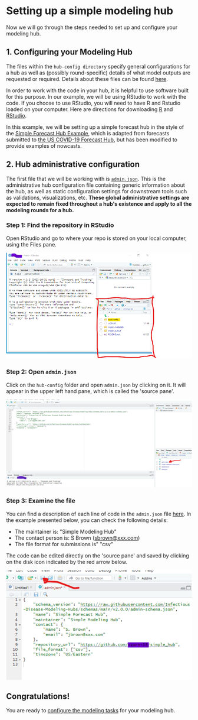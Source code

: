 # Setting up a simple modeling hub  

Now we will go through the steps needed to set up and configure your modeling hub.  

## 1. Configuring your Modeling Hub  

The files within the `hub-config directory` specify general configurations for a hub as well as (possibly round-specific) details of what model outputs are requested or required. Details about these files can be found [here](../user-guide/hub-config.md).  

In order to work with the code in your hub, it is helpful to use software built for this purpose. In our example, we will be using RStudio to work with the code. If you choose to use RStudio, you will need to have R and Rstudio loaded on your computer. Here are directions for downloading  [R](https://cran.rstudio.com/) and [RStudio](https://posit.co/download/rstudio-desktop/).  

In this example, we will be setting up a simple forecast hub in the style of the [Simple Forecast Hub Example](https://github.com/Infectious-Disease-Modeling-Hubs/example-simple-forecast-hub), which is adapted from forecasts submitted to [the US COVID-19 Forecast Hub](https://github.com/reichlab/covid19-forecast-hub), but has been modified to provide examples of nowcasts.  

## 2. Hub administrative configuration  

The first file that we will be working with is [`admin.json`](#hub_admin_config). This is the administrative hub configuration file containing generic information about the hub, as well as static configuration settings for downstream tools such as validations, visualizations, etc. **These global administrative settings are expected to remain fixed throughout a hub's existence and apply to all the modeling rounds for a hub.**  

### Step 1: Find the repository in RStudio  

Open RStudio and go to where your repo is stored on your local computer, using the Files pane.  

![Screenshot of how to find repository in RStudio](../images/files_pane.png)  

### Step 2: Open `admin.json`  

Click on the `hub-config` folder and open `admin.json` by clicking on it. It will appear in the upper left hand pane, which is called the 'source pane'.  

![Screenshot of how to find the admin.json file in RStudio](../images/source_pane.png)  

### Step 3: Examine the file  

You can find a description of each line of code in the  `admin.json` file [here](#hub_admin_config). In the example presented below, you can check the following details:  
- The maintainer is: "Simple Modeling Hub"  
- The contact person is: S Brown (sbrown@xxx.com)  
- The file format for submissions is" "csv"  
  
The code can be edited directly on the 'source pane' and saved by clicking on the disk icon indicated by the red arrow below.  

![Screenshot of how to edit and save the admin.json file in RStudio](../images/admin_json.png)  

## Congratulations!  

You are ready to [configure the modeling tasks](tasks-config.md) for your modeling hub.  

